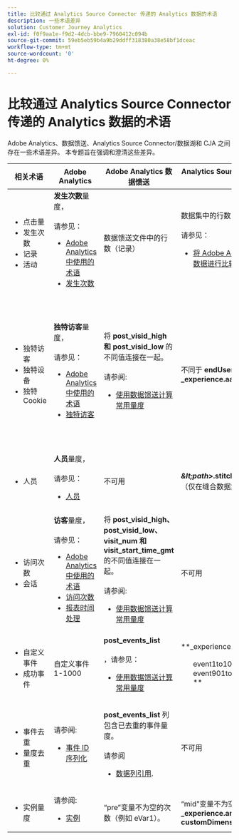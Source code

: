 ```yaml
---
title: 比较通过 Analytics Source Connector 传递的 Analytics 数据的术语
description: 一些术语差异
solution: Customer Journey Analytics
exl-id: f0f9aa1e-f9d2-4dcb-bbe9-7960412c094b
source-git-commit: 59eb5eb59b4a9b29ddff318380a38e58bf1dceac
workflow-type: tm+mt
source-wordcount: '0'
ht-degree: 0%

---
```


# 比较通过 Analytics Source Connector 传递的 Analytics 数据的术语

Adobe Analytics、数据馈送、Analytics Source Connector/数据湖和 CJA 之间存在一些术语差异。 本专题旨在强调和澄清这些差异。

| 相关术语 | Adobe Analytics | Adobe Analytics 数据馈送 | Analytics Source Connector/数据湖 | CJA | 注释 |
|---|---|---|---|---|---|
| <ul><li>点击量</li><li>发生次数</li><li>记录</li><li>活动</li></ul> | **发生次数**&#x200B;量度，<br><br>请参见：<ul><li>[Adobe Analytics 中使用的术语](https://experienceleague.adobe.com/docs/analytics/technotes/terms.html?lang=zh-Hans)</li><li>[发生次数](https://experienceleague.adobe.com/docs/analytics/components/metrics/occurrences.html?lang=zh-Hans)</li></ul> | 数据馈送文件中的行数（记录） | 数据集中的行数（记录），<br><br>请参见：<ul><li>[将 Adobe Analytics 数据与 CJA 数据进行比较](https://experienceleague.adobe.com/docs/analytics-platform/using/troubleshooting/compare.html?lang=zh-Hans)</li></ul> | **事件**&#x200B;量度 | <ul><li>在 Adobe Analytics 中，“点击次数”和“发生次数”是同义词。</li><li>请参见下面的&#x200B;_自定义事件_。</li><li>某些数据在通过 Analytics Source Connector 传输到 AEP 时被过滤。 请参见[将 Adobe Analytics 数据与 CJA 数据进行比较](https://experienceleague.adobe.com/docs/analytics-platform/using/troubleshooting/compare.html?lang=en) |
| <ul><li>独特访客</li><li>独特设备</li><li>独特 Cookie</li></ul> | **独特访客**&#x200B;量度，<br><br>请参见：<ul><li>[Adobe Analytics 中使用的术语](https://experienceleague.adobe.com/docs/analytics/technotes/terms.html?lang=en)</li><li>[独特访客](https://experienceleague.adobe.com/docs/analytics/components/metrics/unique-visitors.html?lang=zh-Hans)</li></ul> | 将 **post\_visid\_high 和 post\_visid\_low** 的不同值连接在一起。<br><br>请参阅:<ul><li>[使用数据馈送计算常用量度](https://experienceleague.adobe.com/docs/analytics/export/analytics-data-feed/data-feed-contents/datafeeds-calculate.html?lang=zh-Hans)</li></ul> | 不同于 **endUserIDs 的计数\_experience.aaid.id** | **人员**&#x200B;量度，如果&#x200B;**endUserIDs.\_experience.aaid.id** 被选作个人 ID。 | <ul><li>Adobe Analytics 中的“访客”通常与“设备标识符”相关联，例如 Cookie。 AAID 是 Adobe Analytics 中的主要设备标识符，而不是 ECID。 另请参见 [AAID、ECID、AACUSTOMID 和 Analytics Source Connector](https://experienceleague.adobe.com/docs/analytics-platform/using/cja-overview/compare-aa-cja/aaid-ecid-adc.html?lang=zh-Hans)。</li><li>在 CJA 中，“访客”不是现成的量度标准。 但如果您选择 **endUserIDs.\_experience.aaid.id** 作为个人 ID，CJA 中的人员量度大致相当于 Adobe Analytics 中的独特访客。</li></ul> |
| <ul><li>人员</li></ul> | **人员**&#x200B;量度，<br><br>请参见：<ul><li>[人员](https://experienceleague.adobe.com/docs/analytics/components/metrics/people.html?lang=zh-Hans)</li></ul> | 不可用 | **_\&lt;path\>_.stitchedId**的不同计数（仅在缝合数据集中可用） | **人员指标** | <ul><li>CJA 中的人员量度是与人员 ID 的不同计数。 根据您在 CJA 连接中选择的个人 ID，人员量度可能表示不同的含义。</ul></li> |
| <ul><li>访问次数</li><li>会话</li></ul> | **访客**&#x200B;量度，<br><br>请参见：<ul><li>[Adobe Analytics 中使用的术语](https://experienceleague.adobe.com/docs/analytics/technotes/terms.html?lang=en)</li><li>[访问次数](https://experienceleague.adobe.com/docs/analytics/components/metrics/visits.html?lang=zh-Hans)</li><li>[报表时间处理](https://experienceleague.adobe.com/docs/analytics/components/virtual-report-suites/vrs-report-time-processing.html?lang=zh-Hans)</ul></li> | 将 **post\_visid\_high、post\_visid\_low、visit\_num 和 visit\_start\_time\_gmt** 的不同值连接在一起。<br><br>请参阅:<ul><li>[使用数据馈送计算常用量度](https://experienceleague.adobe.com/docs/analytics/export/analytics-data-feed/data-feed-contents/datafeeds-calculate.html?lang=en)</li></ul> | 不可用 | **会话**&#x200B;量度 | <ul><li>通过 Adobe Analytics 虚拟报告包和 CJA 数据视图中的报告时间处理，可以配置访问（会话）的概念。 因此，根据应用的定义，不同环境之间的访问（会话）计数可能不同。 另请参见[比较 Adobe Analytics 和 CJA 报告功能之间的数据处理](https://experienceleague.adobe.com/docs/analytics-platform/using/cja-overview/compare-aa-cja/data-processing-comparisons.html?lang=zh-Hans)，以及[虚拟报告包、数据试图、AEP 沙盒和 Analytics Source Connector](https://experienceleague.adobe.com/docs/analytics-platform/using/cja-overview/compare-aa-cja/vrs-dataview-sandbox-adc.html?lang=zh-Hans)。 |
| <ul><li>自定义事件</li><li>成功事件</li></ul> | 自定义事件 1-1000 | **post\_events\_list**<br><br>，请参见：<ul><li>[使用数据馈送计算常用量度](https://experienceleague.adobe.com/docs/analytics/export/analytics-data-feed/data-feed-contents/datafeeds-calculate.html?lang=en) | **\_experience.analytics.<ul>event1to100.event1 **到<br>** event901to1000.event1000 **</ul> | **\_experience.analytics。<ul>event1to100.event1 **到<br>** event901to1000.event1000 **</ul> | <ul><li>Adobe Analytics 中的“事件”是一个[成功事件](https://experienceleague.adobe.com/docs/analytics/components/metrics/custom-events.html?lang=zh-Hans)（自定义事件），已在 Adobe Analytics 图像请求（数据收集服务器调用）中设置。</ul> |
| <ul><li>事件去重</li><li>量度去重</ul></li> | 请参阅:<ul><li>[事件 ID 序列化](https://experienceleague.adobe.com/docs/analytics/implementation/vars/page-vars/events/event-serialization.html?lang=zh-Hans)</li></ul> |  **post_events_list** 列包含已去重的事件量度。<br><br>请参阅 <ul><li>[数据列引用](https://experienceleague.adobe.com/docs/analytics/export/analytics-data-feed/data-feed-contents/datafeeds-reference.html?lang=zh-Hans). </ul></li> | 不可用 | 请参阅:<ul><li>[量度去重组件设置](https://experienceleague.adobe.com/docs/analytics-platform/using/cja-dataviews/component-settings/metric-deduplication.html?lang=zh-Hans) | <ul><li>Adobe Analytics 中的事件/量度去重与 CJA 略有不同。 在Adobe Analytics中，去重发生在数据处理时。 在 CJA 中，去重发生在报告运行时，提高了灵活性。 Adobe Analytics 与 CJA 中的去重量度可能略有不同。</li></ul> |
| <ul><li>实例量度</li></ul> | 请参阅:<ul><li>[实例](https://experienceleague.adobe.com/docs/analytics/components/metrics/instances.html?lang=zh-Hans) | “pre”变量不为空的次数（例如 eVar1）。 | “mid”变量不为空的次数（例如 **\_experience.analytics.<br>customDimensions.eVars.eVar1**). | 您可以创建 **实例** 量度 [从eVar字段创建量度。](https://experienceleague.adobe.com/docs/analytics-platform/using/cja-dataviews/data-views-usecases.html) | <ul><li>实例通常与 prop 和 eVar 列相关联，以确定变量设置次数。 |
